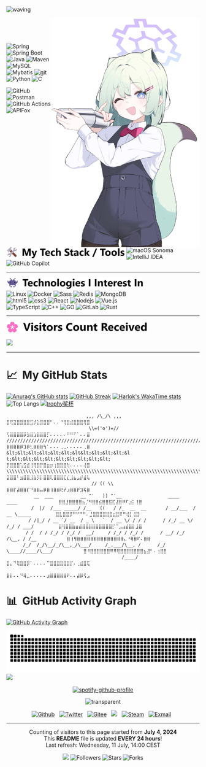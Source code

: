 <!-- If you like what you see, simply replace my username with yours in your own profile -->
<!-- Any questions or suggestions, feel free to open an issue on the repository -->
<!-- Do not forget to leave a star or fork the repository if you like -->
<!-- Follow me on GitHub if you want to see more projects like this -->

![waving](https://capsule-render.vercel.app/api?type=waving&height=150&fontAlign=80&text=†ジェルばんは†&fontAlignY=350&color=gradientheight=800)
<div align="left">
    <img align='right' src='https://github.com/fo9c/fo9c/blob/main/image/character/Blue%20Achieve-wife1-half.png' width='387'>
    <br clear="left"/>
    <img align='left' src='https://github.com/fo9c/fo9c/blob/main/image/titles/Tech%20Stack%20%26%20Tools.png' height='30'>
<p>
    <br>
    <br>    
    <img alt="Spring" src="https://img.shields.io/badge/Spring-6DB33F?style=flat-square&logo=spring&logoColor=white" /> <img alt="Spring Boot" src="https://img.shields.io/badge/Spring%20Boot-6DB33F?style=flat-square&logo=spring-boot&logoColor=white" /> <img alt="Java" src="https://img.shields.io/badge/-Java-007396?style=flat-square&logo=java&logoColor=white" /> <img alt="Maven" src="https://img.shields.io/badge/Maven-C71A36?style=flat-square&logo=apache-maven&logoColor=white" /> <img alt="MySQL" src="https://img.shields.io/badge/MySQL-4479A1?style=flat-square&logo=mysql&logoColor=white">    
    <br>
    <img alt="Mybatis" src="https://img.shields.io/badge/Mybatis-1f092c?style=flat-square&logo=mybatis&logoColor=white" /> <img alt="git" src="https://img.shields.io/badge/-Git-F05032?style=flat-square&logo=git&logoColor=white" /> <img alt="Python" src="https://img.shields.io/badge/-Python-blue?style=flat-square&logo=Python&logoColor=white" /> <img alt="C" src="https://img.shields.io/badge/C-A8B9CC?style=flat-square&logo=c&logoColor=white">
</p>
<p>
    <img alt="GitHub" src="https://img.shields.io/badge/GitHub-181717?style=flat-square&logo=github&logoColor=white"> <img alt="Postman" src="https://img.shields.io/badge/Postman-FF6C37?style=flat-square&logo=postman&logoColor=white"> <img alt="GitHub Actions" src="https://img.shields.io/badge/GitHub%20Actions-2088FF?style=flat-square&logo=github-actions&logoColor=white"> <img alt="APIFox" src="https://img.shields.io/badge/APIfox-FCA120?style=flat-square&logo=apifox&logoColor=white">
    <br>
    <img alt="macOS Sonoma" src="https://img.shields.io/badge/macOS Sonoma-gray?style=flat-square&logo=apple&logoColor=white" /> <img alt="IntelliJ IDEA" src="https://img.shields.io/badge/IntelliJ%20IDEA-000000?style=flat-square&logo=intellij-idea&logoColor=white"> <img alt="GitHub Copilot" src="https://img.shields.io/badge/GitHub%20Copilot-2088FF?style=flat-square&logo=github-copilot&logoColor=white">
</p>

----

<img align='left' src='https://github.com/fo9c/fo9c/blob/main/image/titles/Technologies%20I%20interested%20ln.png' height='30'>
<p>
    <br>
    <br>    
    <img alt="Linux" src="https://img.shields.io/badge/-Linux-FCC624?style=flat-square&logo=linux&logoColor=black" /> <img alt="Docker" src="https://img.shields.io/badge/-Docker-46a2f1?style=flat-square&logo=docker&logoColor=white" /> <img alt="Sass" src="https://img.shields.io/badge/-Sass-CC6699?style=flat-square&logo=sass&logoColor=white" /> <img alt="Redis" src="https://img.shields.io/badge/Redis-DC382D?style=flat-square&logo=redis&logoColor=white" /> <img alt="MongoDB" src="https://img.shields.io/badge/-MongoDB-13aa52?style=flat-square&logo=mongodb&logoColor=white" />
    <br>
    <img alt="html5" src="https://img.shields.io/badge/-HTML5-E34F26?style=flat-square&logo=html5&logoColor=white" /> <img alt="css3" src="https://img.shields.io/badge/-CSS3-1572B6?style=flat-square&logo=css3&logoColor=white" /> <img alt="React" src="https://img.shields.io/badge/-React-45b8d8?style=flat-square&logo=react&logoColor=white" /> <img alt="Nodejs" src="https://img.shields.io/badge/-Nodejs-43853d?style=flat-square&logo=Node.js&logoColor=white" /> <img alt="Vue.js" src="https://img.shields.io/badge/Vue.js-%2335495e.svg?style=flat-square&logo=vue.js&logoColor=%234FC08D" />
    <br>
    <img alt="TypeScript" src="https://img.shields.io/badge/-TypeScript-007ACC?style=flat-square&logo=typescript&logoColor=white" /> <img alt="C++" src="https://img.shields.io/badge/-C++-00599C?style=flat-square&logo=c&logoColor=white" /> <img alt="GO" src="https://img.shields.io/badge/go-%2300ADD8.svg?style=flat-square&logo=go&logoColor=white" /> <img alt="GitLab" src="https://img.shields.io/badge/-GitLab-FCA121?style=flat-square&logo=gitlab&logoColor=white"> <img alt="Rust" src="https://img.shields.io/badge/Rust-000000?style=flat-square&logo=rust&logoColor=white">   
</p>

----
<img align='left' src='https://github.com/fo9c/fo9c/blob/main/image/titles/Visitors%20Count%20Received.png' height='30'>
<br clear="left"/>
<br>
<img src="https://count.getloli.com/get/@fo9c.github.readme?theme=rule34" width="370">
</div>

----

<!-- ------------------------------------------------------------------------------------------------- -->

# 📈 &nbsp;My GitHub Stats
[![Anurag's GitHub stats](https://github-readme-stats.vercel.app/api?username=fo9c&show_icons=true&hide=contribs)](https://github.com/anuraghazra/github-readme-stats)
[![GitHub Streak](https://streak-stats.demolab.com?user=fo9c&theme=transparent&hide_border=%E5%81%87&date_format=M%20j%5B%2C%20Y%5D&mode=weekly&card_height=170&card_width=375&hide_total_contributions=true)](https://git.io/streak-stats)
[![Harlok's WakaTime stats](https://github-readme-stats.vercel.app/api/wakatime?username=fo9c&range=all_time)]()
![Top Langs](https://github-readme-stats.vercel.app/api/top-langs/?username=fo9c&card_width=347&size_weight=0&count_weight=1&langs_count=6)
[![trophy奖杯](https://github-trophies.vercel.app/?username=fo9c&row=1&margin-w=5&no-bg=true&column=8)](https://github-profile-trophy.vercel.app/?username=fo9c)



```text
                             ,,, /\_/\ ,,,                                              ⣿⢟⣽⣿⣿⣿⣿⣫⡾⣵⣿⣿⣿⠃⠄⠄⠘⢿⣿⣾⣿⣿⣿⢿⣿
                              \\=('o')=//                                               ⢫⣿⣿⣿⣿⡿⣳⣿⣱⣿⣿⣿⡋⠄⠄⠄⠄⠄⠛⠛⠋⠁⠄⠄⣿
////////////////////////////////////////////////////////////////////////////////////    ⣿⣿⣿⣿⡿⣹⡿⣃⣿⣿⣿⢳⠁⠄⠄⠄⢀⣀⠄⠄⠄⠄⠄⢀⣿
&lt;&lt;&lt;&lt;&lt;&lt;&lt&lt;&lt;&lt;&lt;&l t;&lt;&lt;&lt;&lt;&lt;&lt;&lt;&lt;&lt;    ⡿⣿⣿⣿⢡⣫⣾⢸⢿⣿⡟⣿⣶⡶⢰⣿⣿⣿⢷⠄⠄⠄⠄⢼⣿
\\\\\\\\\\\\\\\\\\\\\\\\\\\\\\\\\\\\\\\\\\\\\\\\\\\\\\\\\\\\\\\\\\\\\\\\\\\\\\\\\\\\    ⣽⣿⣿⠃⣲⣿⣿⣸⣷⡻⡇⣿⣿⢇⣿⣿⣿⣏⣎⣸⣦⣠⡞⣾⢧
                               // (( \\                                                 ⣿⣿⡏⣼⣿⣿⡏⠙⣿⣿⣤⡿⣿⢸⣿⣿⢟⡞⣰⣿⣿⡟⣹⢯⣿
          __  ___          __ "'   )) "'__                 ____      ____               ⣿⣿⣸⣿⣿⣿⣿⣦⡈⠻⣿⣿⣮⣿⣿⣯⣏⣼⣿⠿⠏⣰⡅⢸⣿
         /  |/  /___ _____/ /__   ((   / /_  __  __       / __/___  / __ \_____         ⣿⣇⣿⣿⡿⠛⠛⠛⠛⠄⣘⣿⣿⣿⣿⣿⣿⣶⣿⠿⠛⢾⡇⢸⣿
        / /|_/ / __ `/ __  / _ \   `  / __ \/ / / /      / /_/ __ \/ /_/ / ___/         ⣿⢻⣿⣿⣷⣶⣾⣿⣿⣿⣿⣿⣿⣿⣿⣿⡋⠉⣠⣴⣾⣿⡇⣸⣿
       / /  / / /_/ / /_/ /  __/     / /_/ / /_/ /      / __/ /_/ /\__, / /__           ⣿⢸⢻⣿⣿⣿⣿⣿⣿⣿⣿⣿⣿⣿⣿⣿⣿⣄⠘⢿⣿⠏⠄⣿⣿
      /_/  /_/\__/_/\__,_/\___/     /_.___/\__, /      /_/  \____//____/\___/           ⣿⠸⣿⣿⣿⣿⣿⣿⠿⠿⢿⣿⣿⣿⣿⣿⣿⣿⣦⣼⠃⠄⢰⣿⣿
                                          /____/                                        ⣿⡄⠙⢿⣿⣿⡿⠁⠄⠄⠄⠄⠉⣿⣿⣿⣿⣿⣿⡏⠄⢀⣾⣿⢯
                                                                                        ⣿⡇⠄⠄⠙⢿⣀⠄⠄⠄⠄⠄⣰⣿⣿⣿⣿⣿⠟⠄⠄⣼⡿⢫⣠
```

<!-- ------------------------------------------------------------------------------------------------- -->

# 📊 &nbsp;GitHub Activity Graph
[![GitHub Activity Graph](https://github-readme-activity-graph.vercel.app/graph?username=fo9c&theme=github-compact&hide_border=true&area=true&area_color=40c463&line=3CB371&point=3CB371&hide_title=true&grid=false)](https://github.com/fo9c)

<picture>
  <source media="(prefers-color-scheme: dark)" srcset="https://raw.githubusercontent.com/fo9c/fo9c/output/github-contribution-grid-snake-dark.svg">
  <source media="(prefers-color-scheme: light)" srcset="https://raw.githubusercontent.com/fo9c/fo9c/output/github-contribution-grid-snake.svg">
  <img alt="GitHub Activity Graph" src="https://raw.githubusercontent.com/fo9c/fo9c/output/github-contribution-grid-snake.svg">
</picture>

<!-- ------------------------------------------------------------------------------------------------- -->

<img src="https://capsule-render.vercel.app/api?type=transparent&fontColor=000&text=%F0%9F%8E%B5%20My%20Favorite%20Song&height=60&fontSize=45" />
<div align="center">

[![spotify-github-profile](https://spotify-github-profile.kittinanx.com/api/view?uid=31mlhz3dotq6fvu5rjvpmovblqby&cover_image=true&theme=default&show_offline=false&background_color=121212&interchange=false&bar_color_cover=true)](https://github.com/kittinan/spotify-github-profile)
</div>



<!-- ------------------------------------------------------------------------------------------------- -->
<div align="center">

![transparent](https://capsule-render.vercel.app/api?type=transparent&fontColor=000&text=📫%20How%20to%20reach%20me%20&height=60&fontSize=45)
    <p><a href="https://github.com/fo9c" target="_blank"><img alt="Github" src="https://img.shields.io/badge/GitHub-%2312100E.svg?&style=for-the-badge&logo=Github&logoColor=white" /></a>&nbsp;&nbsp; <a href="https://twitter.com/us_3a" target="_blank"><img alt="Twitter" src="https://img.shields.io/badge/Twitter-%231DA1F2.svg?&style=for-the-badge&logo=X&logoColor=white" /></a>&nbsp;&nbsp; <a href="https://gitee.com/fo9c_us" target="_blank"><img alt="Gitee" src="https://img.shields.io/badge/Gitee-d90013?&style=for-the-badge&logo=gitee&logoColor=white" /></a>&nbsp;&nbsp; <a href="https://www.youtube.com/@fo9c"><img src="https://img.shields.io/badge/youtube-910b0c?&style=for-the-badge&logo=youtube&logoColor=white"></a> &nbsp; <a href="https://steamcommunity.com/profiles/76561199036378412/" target="_blank"><img alt="Steam" src="https://img.shields.io/badge/Steam-1c384d.svg?&style=for-the-badge&logo=steam&logoColor=white" /></a>&nbsp;&nbsp; <a href="mailto:fo9c@fo9c.cn"><img alt="Exmail" img src="https://img.shields.io/badge/Exmail-blue?&style=for-the-badge&logo=microsoftoutlook&logoColor=white"></a>&nbsp;&nbsp;</p>
</div>

----
<p align="center">
  Counting of visitors to this page started from <b>July 4, 2024</b><br>
  This <b>README</b> file is updated <b>EVERY 24 hours</b>!<br>
    Last refresh: Wednesday, 11 July, 14:00 CEST
</p>

<p align="center"><img src="https://github.com/thmsgbrt/thmsgbrt/workflows/README%20build/badge.svg" /> 
<img alt="Followers" src="https://img.shields.io/github/followers/fo9c?style=flat-square&labelColor=343b41"/>
<img alt="Stars" src="https://img.shields.io/github/stars/fo9c/fo9c?style=flat-square&labelColor=343b41"/>
<img alt="Forks" src="https://img.shields.io/github/forks/fo9c/fo9c?style=flat-square&labelColor=343b41"/></p>


<!-- ------------------------------------------------------------------------------------------------- -->

<!--
![transparent](https://capsule-render.vercel.app/api?type=transparent&fontColor=000&height=39&fontSize=32&fontAlign=30&text=🛠%20My%20Tech%20Stack%20/%20Tools)
![transparent](https://capsule-render.vercel.app/api?type=transparent&fontColor=000&height=39&fontSize=32&fontAlign=30&text=👾%20Technologies%20I%20Interest%20In)
![transparent](https://capsule-render.vercel.app/api?type=transparent&fontColor=000&height=39&fontSize=32&fontAlign=24&text=🌸%20Visitors%20Count%20Received)

<div align="center">

[![Typing SVG](https://readme-typing-svg.demolab.com?font=Maitree&weight=600&size=30&duration=2000&pause=1800&color=518AFF&center=%E7%9C%9F&vCenter=%E7%9C%9F&repeat=true&random=%E5%81%87&width=805&center=true&duration=2000&lines=I%60m+a+back-end+engineer+from+China.;Enjoying+swapping+programming+knowledge+with+you!)](https://git.io/typing-svg)
</div>
<img align='left' src='https://github.com/fo9c/fo9c/blob/main/image/GithubUwU.png' width="300"> 
-->
